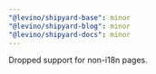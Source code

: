 ```yaml
---
"@levino/shipyard-base": minor
"@levino/shipyard-blog": minor
"@levino/shipyard-docs": minor
---
```


Dropped support for non-i18n pages.
